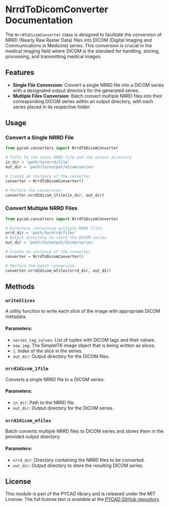 # NrrdToDicomConverter Documentation

The `NrrdToDicomConverter` class is designed to facilitate the conversion of NRRD (Nearly Raw Raster Data) files into DICOM (Digital Imaging and Communications in Medicine) series. This conversion is crucial in the medical imaging field where DICOM is the standard for handling, storing, processing, and transmitting medical images.

## Features
- **Single File Conversion**: Convert a single NRRD file into a DICOM series with a designated output directory for the generated series.
- **Multiple Files Conversion**: Batch convert multiple NRRD files into their corresponding DICOM series within an output directory, with each series placed in its respective folder.

## Usage

### Convert a Single NRRD File
```python
from pycad.converters import NrrdToDicomConverter

# Paths to the input NRRD file and the output directory
in_dir = 'path/to/nrrd/file'
out_dir = 'path/to/output/dicom/series'

# Create an instance of the converter
converter = NrrdToDicomConverter()

# Perform the conversion
converter.nrrd2dicom_1file(in_dir, out_dir)
```

### Convert Multiple NRRD Files

```Python
from pycad.converters import NrrdToDicomConverter

# Directory containing multiple NRRD files
nrrd_dir = 'path/to/nrrd/files'
# Output directory to store the DICOM series
out_dir = 'path/to/output/dicom/series'

# Create an instance of the converter
converter = NrrdToDicomConverter()

# Perform the batch conversion
converter.nrrd2dicom_mfiles(nrrd_dir, out_dir)
```

## Methods
### `writeSlices`
A utility function to write each slice of the image with appropriate DICOM metadata.

#### Parameters:

- `series_tag_values`: List of tuples with DICOM tags and their values.
- `new_img`: The SimpleITK image object that is being written as slices.
- `i`: Index of the slice in the series.
- `out_dir`: Output directory for the DICOM files.

### `nrrd2dicom_1file`
Converts a single NRRD file to a DICOM series.

#### Parameters:

- `in_dir`: Path to the NRRD file.
- `out_dir`: Output directory for the DICOM series.

### `nrrd2dicom_mfiles`
Batch converts multiple NRRD files to DICOM series and stores them in the provided output directory.

#### Parameters:

- `nrrd_dir`: Directory containing the NRRD files to be converted.
- `out_dir`: Output directory to store the resulting DICOM series.

## License
This module is part of the PYCAD library and is released under the MIT License. The full license text is available at the [PYCAD GitHub repository](https://github.com/amine0110/pycad/blob/main/LICENSE).